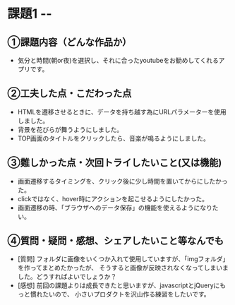 # 課題1 --

## ①課題内容（どんな作品か）
- 気分と時間(朝or夜)を選択し、それに合ったyoutubeをお勧めしてくれるアプリです。

## ②工夫した点・こだわった点
- HTMLを遷移させるときに、データを持ち越す為にURLパラメーターを使用しました。
- 背景を花びらが舞うようにしました。
- TOP画面のタイトルをクリックしたら、音楽が鳴るようにしました。

## ③難しかった点・次回トライしたいこと(又は機能)
- 画面遷移するタイミングを、クリック後に少し時間を置いてからにしたかった。
- clickではなく、hover時にアクションを起こせるようにしたかった。
- 画面遷移の時、「ブラウザへのデータ保存」の機能を使えるようになりたい。

## ④質問・疑問・感想、シェアしたいこと等なんでも
- [質問] フォルダに画像をいくつか入れて使用していますが、「imgフォルダ」を作ってまとめたかったが、
そうすると画像が反映されなくなってしまいました。どうすればよいでしょうか？
- [感想] 前回の課題よりは成長できたと思いますが、javascriptとjQueryにもっと慣れたいので、
小さいプロダクトを沢山作る練習をしたいです。
